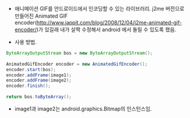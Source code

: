 * 애니메이션 GIF를 안드로이드에서 인코딩할 수 있는 라이브러리.
j2me 버전으로 만들어진 Animated GIF encoder(http://www.jappit.com/blog/2008/12/04/j2me-animated-gif-encoder/)가 있길래 내가 살짝 수정해서 android 에서 돌릴 수 있도록 했음.

* 사용 방법.
```java
ByteArrayOutputStream bos = new ByteArrayOutputStream();
 
AnimatedGifEncoder encoder = new AnimatedGifEncoder();
encoder.start(bos);
encoder.addFrame(image1);
encoder.addFrame(image2);
encoder.finish();
 
return bos.toByteArray();
```
- image1과 image2는 android.graphics.Bitmap의 인스턴스임.